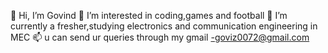 👋 Hi, I’m Govind 
👀 I’m interested in coding,games and football
🌱 I’m currently a fresher,studying electronics and communication engineering in MEC
 📫 u can send ur queries through my gmail -goviz0072@gmail.com

<!--- 
twistofspoons/twistofspoons is a ✨ special ✨ repository because its `README.md` (this file) appears on your GitHub profile.
You can click the Preview link to take a look at your changes.
--->
